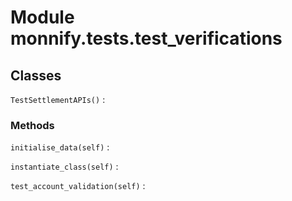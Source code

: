 Module monnify.tests.test_verifications
=======================================

Classes
-------

`TestSettlementAPIs()`
:   

### Methods

`initialise_data(self)`
:

`instantiate_class(self)`
:

`test_account_validation(self)`
: